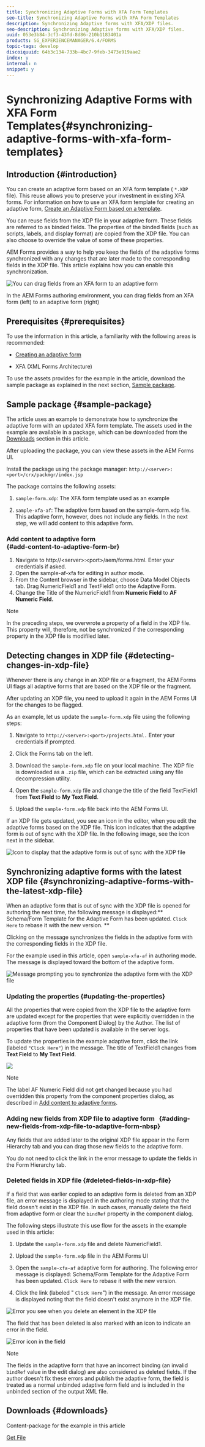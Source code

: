 ```yaml
---
title: Synchronizing Adaptive Forms with XFA Form Templates
seo-title: Synchronizing Adaptive Forms with XFA Form Templates
description: Synchronizing Adaptive forms with XFA/XDP files.
seo-description: Synchronizing Adaptive forms with XFA/XDP files.
uuid: 053e3b84-3cf3-43fd-8d86-210b1183401a
products: SG_EXPERIENCEMANAGER/6.4/FORMS
topic-tags: develop
discoiquuid: 64b3c134-733b-4bc7-9feb-3473e919aae2
index: y
internal: n
snippet: y
---
```


# Synchronizing Adaptive Forms with XFA Form Templates{#synchronizing-adaptive-forms-with-xfa-form-templates}

## Introduction {#introduction}

You can create an adaptive form based on an XFA form template ( `*.XDP` file). This reuse allows you to preserve your investment in existing XFA forms. For information on how to use an XFA form template for creating an adaptive form, [Create an Adaptive Form based on a template](../../forms/using/creating-adaptive-form.md#main-pars-header-0).

You can reuse fields from the XDP file in your adaptive form. These fields are referred to as binded fields. The properties of the binded fields (such as scripts, labels, and display format) are copied from the XDP file. You can also choose to override the value of some of these properties.

AEM Forms provides a way to help you keep the fields of the adaptive forms synchronized with any changes that are later made to the corresponding fields in the XDP file. This article explains how you can enable this synchronization.

<!--
Comment Type: remark
Last Modified By: (ahpant)
Last Modified Date: 2017-11-30T06:08:26.385-0500
<p>The article to be cross-referenced is not available yet. After the linnk is available, the following text should be added: To see the list of properties that are carried over from the XDP file, and the properties that you can override, see [link].<br /> </p>
-->

![You can drag fields from an XFA form to an adaptive form](assets/drag-drop-xfa.gif.gif)

In the AEM Forms authoring environment, you can drag fields from an XFA form (left) to an adaptive form (right)

## Prerequisites {#prerequisites}

To use the information in this article, a familiarity with the following areas is recommended:

* [Creating an adaptive form](../../forms/using/creating-adaptive-form.md)  

* XFA (XML Forms Architecture)

To use the assets provides for the example in the article, download the sample package as explained in the next section, [Sample package](../../forms/using/synchronizing-adaptive-forms-xfa.md#main-pars-header-7).

## Sample package {#sample-package}

The article uses an example to demonstrate how to synchronize the adaptive form with an updated XFA form template. The assets used in the example are available in a package, which can be downloaded from the [Downloads](../../forms/using/synchronizing-adaptive-forms-xfa.md#main-pars-header-6) section in this article.

After uploading the package, you can view these assets in the AEM Forms UI.

Install the package using the package manager: `http://<server>:<port>/crx/packmgr/index.jsp`

The package contains the following assets:

1. `sample-form.xdp`: The XFA form template used as an example  

1. `sample-xfa-af`: The adaptive form based on the sample-form.xdp file. This adaptive form, however, does not include any fields. In the next step, we will add content to this adaptive form.

### Add content to adaptive form <br> {#add-content-to-adaptive-form-br}

1. Navigate to http://&lt;server&gt;:&lt;port&gt;/aem/forms.html. Enter your credentials if asked.
1. Open the sample-af-xfa for editing in author mode.
1. From the Content browser in the sidebar, choose Data Model Objects tab. Drag NumericField1 and TextField1 onto the Adaptive Form.
1. Change the Title of the NumericField1 from **Numeric Field** to **AF Numeric Field.**

>[!NOTE]
>
>In the preceding steps, we overwrote a property of a field in the XDP file. This property will, therefore, not be synchronized if the corresponding property in the XDP file is modifiled later.

## Detecting changes in XDP file {#detecting-changes-in-xdp-file}

Whenever there is any change in an XDP file or a fragment, the AEM Forms UI flags all adaptive forms that are based on the XDP file or the fragment.

After updating an XDP file, you need to upload it again in the AEM Forms UI for the changes to be flagged.

As an example, let us update the `sample-form.xdp` file using the following steps:

1. Navigate to `http://<server>:<port>/projects.html.` Enter your credentials if prompted.
1. Click the Forms tab on the left.
1. Download the `sample-form.xdp` file on your local machine. The XDP file is downloaded as a `.zip` file, which can be extracted using any file decompression utility.

1. Open the `sample-form.xdp` file and change the title of the field TextField1 from **Text Field** to **My Text Field**.

1. Upload the `sample-form.xdp` file back into the AEM Forms UI.

If an XDP file gets updated, you see an icon in the editor, when you edit the adaptive forms based on the XDP file. This icon indicates that the adaptive form is out of sync with the XDP file. In the following image, see the icon next in the sidebar.

![Icon to display that the adaptive form is out of sync with the XDP file](assets/sync-af-xfa.png) 

## Synchronizing adaptive forms with the latest XDP file {#synchronizing-adaptive-forms-with-the-latest-xdp-file}

When an adaptive form that is out of sync with the XDP file is opened for authoring the next time, the following message is displayed:** Schema/Form Template for the Adaptive Form has been updated. `Click Here` to rebase it with the new version. **

Clicking on the message synchronizes the fields in the adaptive form with the corresponding fields in the XDP file.

For the example used in this article, open `sample-xfa-af` in authoring mode. The message is displayed toward the bottom of the adaptive form.

![Message prompting you to synchronize the adaptive form with the XDP file](assets/sync-af-xfa-1.png) 

### Updating the properties {#updating-the-properties}

All the properties that were copied from the XDP file to the adaptive form are updated except for the properties that were explicitly overridden in the adaptive form (from the Component Dialog) by the Author. The list of properties that have been updated is available in the server logs.

To update the properties in the example adaptive form, click the link (labeled `"Click Here"`) in the message. The title of TextField1 changes from **Text Field** to **My Text Field**.

![](assets/update-property.png)

>[!NOTE]
>
>The label AF Numeric Field did not get changed because you had overridden this property from the component properties dialog, as described in [Add content to adaptive forms](../../forms/using/synchronizing-adaptive-forms-xfa.md#main-pars-header-8).

### Adding new fields from XDP file to adaptive form &nbsp; {#adding-new-fields-from-xdp-file-to-adaptive-form-nbsp}

Any fields that are added later to the original XDP file appear in the Form Hierarchy tab and you can drag those new fields to the adaptive form.

You do not need to click the link in the error message to update the fields in the Form Hierarchy tab.

### Deleted fields in XDP file {#deleted-fields-in-xdp-file}

If a field that was earlier copied to an adaptive form is deleted from an XDP file, an error message is displayed in the authoring mode stating that the field doesn't exist in the XDP file. In such cases, manually delete the field from adaptive form or clear the `bindRef` property in the component dialog.

The following steps illustrate this use flow for the assets in the example used in this article:

1. Update the `sample-form.xdp` file and delete NumericField1.
1. Upload the `sample-form.xdp` file in the AEM Forms UI
1. Open the `sample-xfa-af` adaptive form for authoring. The following error message is displayed: Schema/Form Template for the Adaptive Form has been updated. `Click Here` to rebase it with the new version.  

1. Click the link (labeled " `Click Here`") in the message. An error message is displayed noting that the field doesn't exist anymore in the XDP file.

![Error you see when you delete an element in the XDP file](assets/no-element-xdp.png)

The field that has been deleted is also marked with an icon to indicate an error in the field.

![Error icon in the field](assets/error-field.png)

>[!NOTE]
>
>The fields in the adaptive form that have an incorrect binding (an invalid `bindRef` value in the edit dialog) are also considered as deleted fields. If the author doesn't fix these errors and publish the adaptive form, the field is treated as a normal unbinded adaptive form field and is included in the unbinded section of the output XML file.

## Downloads {#downloads}

Content-package for the example in this article

[Get File](assets/sample-xfa-af-sync-1.0.zip)
